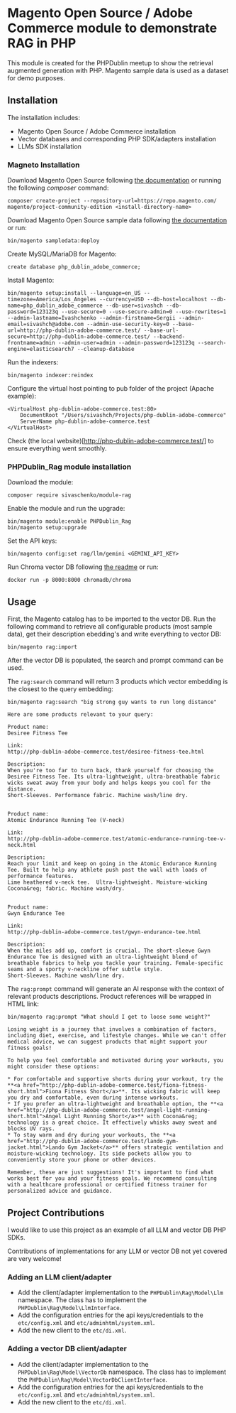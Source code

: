 # Magento Open Source / Adobe Commerce module to demonstrate RAG in PHP

This module is created for the PHPDublin meetup to show the retrieval augmented generation with PHP. Magento sample data is used as a dataset for demo purposes.

## Installation

The installation includes:
 - Magento Open Source / Adobe Commerce installation
 - Vector databases and corresponding PHP SDK/adapters installation
 - LLMs SDK installation

### Magneto Installation

Download Magento Open Source following [the documentation](https://experienceleague.adobe.com/en/docs/commerce-operations/installation-guide/composer) or running the following *composer* command:

```
composer create-project --repository-url=https://repo.magento.com/ magento/project-community-edition <install-directory-name>
```

Download Magento Open Source sample data following [the documentation](https://experienceleague.adobe.com/en/docs/commerce-operations/installation-guide/next-steps/sample-data/composer-packages) or run:

```
bin/magento sampledata:deploy
```

Create MySQL/MariaDB for Magento:

```
create database php_dublin_adobe_commerce;
```

Install Magento:

```
bin/magento setup:install --language=en_US --timezone=America/Los_Angeles --currency=USD --db-host=localhost --db-name=php_dublin_adobe_commerce --db-user=sivashch --db-password=123123q --use-secure=0 --use-secure-admin=0 --use-rewrites=1 --admin-lastname=Ivashchenko --admin-firstname=Sergii --admin-email=sivashch@adobe.com --admin-use-security-key=0 --base-url=http://php-dublin-adobe-commerce.test/ --base-url-secure=http://php-dublin-adobe-commerce.test/ --backend-frontname=admin --admin-user=admin --admin-password=123123q --search-engine=elasticsearch7 --cleanup-database
```

Run the indexers:

```
bin/magento indexer:reindex
```

Configure the virtual host pointing to pub folder of the project (Apache example):

```
<VirtualHost php-dublin-adobe-commerce.test:80>
    DocumentRoot "/Users/sivashch/Projects/php-dublin-adobe-commerce"
    ServerName php-dublin-adobe-commerce.test
</VirtualHost>

```

Check (the local website)[http://php-dublin-adobe-commerce.test/] to ensure everything went smoothly.

### PHPDublin_Rag module installation

Download the module:

```
composer require sivaschenko/module-rag
```

Enable the module and run the upgrade:

```
bin/magento module:enable PHPDublin_Rag
bin/magento setup:upgrade
```

Set the API keys:

```
bin/magento config:set rag/llm/gemini <GEMINI_API_KEY>
```

Run Chroma vector DB following [the readme](https://github.com/CodeWithKyrian/chromadb-php) or run:

```
docker run -p 8000:8000 chromadb/chroma
```

## Usage

First, the Magento catalog has to be imported to the vector DB. Run the following command to retrieve all configurable products (most sample data), get their description ebedding's and write everything to vector DB:

```
bin/magento rag:import
```

After the vector DB is populated, the search and prompt command can be used.

The `rag:search` command will return 3 products which vector embedding is the closest to the query embedding:

```
bin/magento rag:search "big strong guy wants to run long distance"
```


```
Here are some products relevant to your query:

Product name:
Desiree Fitness Tee

Link:
http://php-dublin-adobe-commerce.test/desiree-fitness-tee.html

Description:
When you're too far to turn back, thank yourself for choosing the Desiree Fitness Tee. Its ultra-lightweight, ultra-breathable fabric wicks sweat away from your body and helps keeps you cool for the distance.
Short-Sleeves. Performance fabric. Machine wash/line dry.


Product name:
Atomic Endurance Running Tee (V-neck)

Link:
http://php-dublin-adobe-commerce.test/atomic-endurance-running-tee-v-neck.html

Description:
Reach your limit and keep on going in the Atomic Endurance Running Tee. Built to help any athlete push past the wall with loads of performance features.
Lime heathered v-neck tee.  Ultra-lightweight. Moisture-wicking Cocona&reg; fabric. Machine wash/dry.


Product name:
Gwyn Endurance Tee

Link:
http://php-dublin-adobe-commerce.test/gwyn-endurance-tee.html

Description:
When the miles add up, comfort is crucial. The short-sleeve Gwyn Endurance Tee is designed with an ultra-lightweight blend of breathable fabrics to help you tackle your training. Female-specific seams and a sporty v-neckline offer subtle style.
Short-Sleeves. Machine wash/line dry.
```

The `rag:prompt` command will generate an AI response with the context of relevant products descriptions. Product references will be wrapped in HTML link:

```
bin/magento rag:prompt "What should I get to loose some weight?"
```

```
Losing weight is a journey that involves a combination of factors, including diet, exercise, and lifestyle changes. While we can't offer medical advice, we can suggest products that might support your fitness goals! 

To help you feel comfortable and motivated during your workouts, you might consider these options:

* For comfortable and supportive shorts during your workout, try the **<a href="http://php-dublin-adobe-commerce.test/fiona-fitness-short.html">Fiona Fitness Short</a>**. Its wicking fabric will keep you dry and comfortable, even during intense workouts.
* If you prefer an ultra-lightweight and breathable option, the **<a href="http://php-dublin-adobe-commerce.test/angel-light-running-short.html">Angel Light Running Short</a>** with Cocona&reg; technology is a great choice. It effectively whisks away sweat and blocks UV rays.
* To stay warm and dry during your workouts, the **<a href="http://php-dublin-adobe-commerce.test/lando-gym-jacket.html">Lando Gym Jacket</a>** offers strategic ventilation and moisture-wicking technology. Its side pockets allow you to conveniently store your phone or other devices.

Remember, these are just suggestions! It's important to find what works best for you and your fitness goals. We recommend consulting with a healthcare professional or certified fitness trainer for personalized advice and guidance. 
```

## Project Contributions

I would like to use this project as an example of all LLM and vector DB PHP SDKs.

Contributions of implementations for any LLM or vector DB not yet covered are very welcome!

### Adding an LLM client/adapter

- Add the client/adapter implementation to the `PHPDublin\Rag\Model\Llm` namespace. The class has to implement the `PHPDublin\Rag\Model\LlmInterface`.
- Add the configuration entries for the api keys/credentials to the `etc/config.xml` and `etc/adminhtml/system.xml`.
- Add the new client to the `etc/di.xml`.

### Adding a vector DB client/adapter

- Add the client/adapter implementation to the `PHPDublin\Rag\Model\VectorDb` namespace. The class has to implement the `PHPDublin\Rag\Model\VectorDbClientInterface`.
- Add the configuration entries for the api keys/credentials to the `etc/config.xml` and `etc/adminhtml/system.xml`.
- Add the new client to the `etc/di.xml`.
